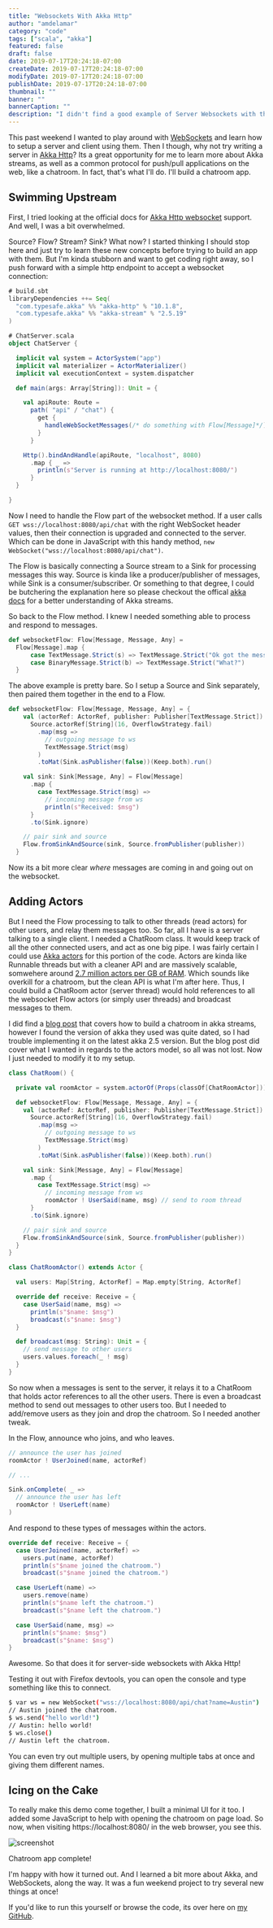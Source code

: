```yaml
---
title: "Websockets With Akka Http"
author: "amdelamar"
category: "code"
tags: ["scala", "akka"]
featured: false
draft: false
date: 2019-07-17T20:24:18-07:00
createDate: 2019-07-17T20:24:18-07:00
modifyDate: 2019-07-17T20:24:18-07:00
publishDate: 2019-07-17T20:24:18-07:00
thumbnail: ""
banner: ""
bannerCaption: ""
description: "I didn't find a good example of Server Websockets with the latest version of Akka Http, so I made my own chatroom app."
---
```


This past weekend I wanted to play around with [WebSockets](https://en.wikipedia.org/wiki/WebSocket) and learn how to setup
a server and client using them. Then I though, why not try writing a server in [Akka Http](https://doc.akka.io/docs/akka-http/current/introduction.html)?
Its a great opportunity for me to learn more about Akka streams, as well as a common protocol for push/pull applications
on the web, like a chatroom. In fact, that's what I'll do. I'll build a chatroom app.

## Swimming Upstream

First, I tried looking at the official docs for [Akka Http websocket](https://doc.akka.io/docs/akka-http/current/server-side/websocket-support.html) support.
And well, I was a bit overwhelmed.

Source? Flow? Stream? Sink? What now? I started thinking I should stop here and just try to learn these new concepts before trying to build an app with them.
But I'm kinda stubborn and want to get coding right away, so I push forward with a simple http endpoint to accept a websocket connection:

```scala
# build.sbt
libraryDependencies ++= Seq(
  "com.typesafe.akka" %% "akka-http" % "10.1.8",
  "com.typesafe.akka" %% "akka-stream" % "2.5.19"
)
```

```scala
# ChatServer.scala
object ChatServer {

  implicit val system = ActorSystem("app")
  implicit val materializer = ActorMaterializer()
  implicit val executionContext = system.dispatcher

  def main(args: Array[String]): Unit = {

    val apiRoute: Route =
      path( "api" / "chat") {
        get {
          handleWebSocketMessages(/* do something with Flow[Message]*/)
        }
      }

    Http().bindAndHandle(apiRoute, "localhost", 8080)
      .map { _ =>
        println(s"Server is running at http://localhost:8080/")
      }
  }

}
```

Now I need to handle the Flow part of the websocket method. If a user calls `GET wss://localhost:8080/api/chat` with the right WebSocket header values, then
their connection is upgraded and connected to the server. Which can be done in JavaScript with this handy method, `new WebSocket("wss://localhost:8080/api/chat")`.

The Flow is basically connecting a Source stream to a Sink for processing messages this way.
Source is kinda like a producer/publisher of messages, while Sink is a consumer/subscriber. Or something to that degree, I could be butchering the explanation
here so please checkout the offical [akka docs](https://akka.io/docs) for a better understanding of Akka streams.

So back to the Flow method. I knew I needed something able to process and respond to messages.

```scala
def websocketFlow: Flow[Message, Message, Any] =
  Flow[Message].map {
      case TextMessage.Strict(s) => TextMessage.Strict("Ok got the message.")
      case BinaryMessage.Strict(b) => TextMessage.Strict("What?")
  }
```

The above example is pretty bare. So I setup a Source and Sink separately, then paired them together in the end to a Flow.

```scala
def websocketFlow: Flow[Message, Message, Any] = {
    val (actorRef: ActorRef, publisher: Publisher[TextMessage.Strict]) =
      Source.actorRef[String](16, OverflowStrategy.fail)
        .map(msg =>
          // outgoing message to ws
          TextMessage.Strict(msg)
        )
        .toMat(Sink.asPublisher(false))(Keep.both).run()

    val sink: Sink[Message, Any] = Flow[Message]
      .map {
        case TextMessage.Strict(msg) =>
          // incoming message from ws
          println(s"Received: $msg")
      }
      .to(Sink.ignore)

    // pair sink and source
    Flow.fromSinkAndSource(sink, Source.fromPublisher(publisher))
  }
```

Now its a bit more clear _where_ messages are coming in and going out on the websocket.

## Adding Actors

But I need the Flow processing to talk to other threads (read actors) for other users, and relay them messages too. So far, all I have is a
server talking to a single client. I needed a ChatRoom class. It would keep track of all the other connected users, and act as one big pipe.
I was fairly certain I could use [Akka actors](https://doc.akka.io/docs/akka/current/index-actors.html) for this portion of the code. Actors
are kinda like Runnable threads but with a cleaner API and are massively scalable, somwehere around [2.7 million actors per GB of RAM](https://alvinalexander.com/scala/akka-actors-introduction-scala-cookbook). Which sounds like overkill for a chatroom, but the clean API is what I'm after here.
Thus, I could build a ChatRoom actor (server thread) would hold references to all the websocket Flow actors (or simply user threads) and broadcast messages to them.

I did find a [blog post](https://scalac.io/websockets-server-with-akka-http/) that covers how to build a chatroom in akka streams, however
I found the version of akka they used was quite dated, so I had trouble implementing it on the latest akka 2.5 version. But the blog post did
cover what I wanted in regards to the actors model, so all was not lost. Now I just needed to modify it to my setup.

```scala
class ChatRoom() {

  private val roomActor = system.actorOf(Props(classOf[ChatRoomActor]))

  def websocketFlow: Flow[Message, Message, Any] = {
    val (actorRef: ActorRef, publisher: Publisher[TextMessage.Strict]) =
      Source.actorRef[String](16, OverflowStrategy.fail)
        .map(msg =>
          // outgoing message to ws
          TextMessage.Strict(msg)
        )
        .toMat(Sink.asPublisher(false))(Keep.both).run()

    val sink: Sink[Message, Any] = Flow[Message]
      .map {
        case TextMessage.Strict(msg) =>
          // incoming message from ws
          roomActor ! UserSaid(name, msg) // send to room thread
      }
      .to(Sink.ignore)

    // pair sink and source
    Flow.fromSinkAndSource(sink, Source.fromPublisher(publisher))
  }
}

class ChatRoomActor() extends Actor {

  val users: Map[String, ActorRef] = Map.empty[String, ActorRef]

  override def receive: Receive = {
    case UserSaid(name, msg) =>
      println(s"$name: $msg")
      broadcast(s"$name: $msg")
  }

  def broadcast(msg: String): Unit = {
    // send message to other users
    users.values.foreach(_ ! msg)
  }
}
```

So now when a messages is sent to the server, it relays it to a ChatRoom that holds actor references to all the other users. There is even
a broadcast method to send out messages to other users too. But I needed to add/remove users as they join and drop the chatroom. So I needed
another tweak.

In the Flow, announce who joins, and who leaves.

```scala
// announce the user has joined
roomActor ! UserJoined(name, actorRef)

// ...

Sink.onComplete( _ =>
  // announce the user has left
  roomActor ! UserLeft(name)
)
```

And respond to these types of messages within the actors.

```scala
override def receive: Receive = {
  case UserJoined(name, actorRef) =>
    users.put(name, actorRef)
    println(s"$name joined the chatroom.")
    broadcast(s"$name joined the chatroom.")

  case UserLeft(name) =>
    users.remove(name)
    println(s"$name left the chatroom.")
    broadcast(s"$name left the chatroom.")

  case UserSaid(name, msg) =>
    println(s"$name: $msg")
    broadcast(s"$name: $msg")
}
```

Awesome. So that does it for server-side websockets with Akka Http!

Testing it out with Firefox devtools, you can open the console and type something like this to connect.

```bash
$ var ws = new WebSocket("wss://localhost:8080/api/chat?name=Austin")
// Austin joined the chatroom.
$ ws.send("hello world!")
// Austin: hello world!
$ ws.close()
// Austin left the chatroom.
```

You can even try out multiple users, by opening multiple tabs at once and giving them different names.

## Icing on the Cake

To really make this demo come together, I built a minimal UI for it too. I added some JavaScript to help with opening the chatroom on page load. So now,
when visiting https://localhost:8080/ in the web browser, you see this.

![screenshot](../images/2019/chatroom-screenshot.png)

Chatroom app complete!

I'm happy with how it turned out. And I learned a bit more about Akka, and WebSockets, along the way. It was a fun weekend project to try several new things at once!

If you'd like to run this yourself or browse the code, its over here on [my GitHub](https://github.com/amdelamar/akka-websockets-demo).
